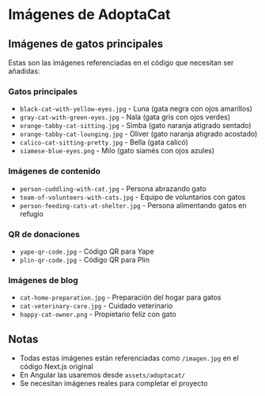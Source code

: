 # Imágenes de AdoptaCat

## Imágenes de gatos principales
Estas son las imágenes referenciadas en el código que necesitan ser añadidas:

### Gatos principales
- `black-cat-with-yellow-eyes.jpg` - Luna (gata negra con ojos amarillos)
- `gray-cat-with-green-eyes.jpg` - Nala (gata gris con ojos verdes) 
- `orange-tabby-cat-sitting.jpg` - Simba (gato naranja atigrado sentado)
- `orange-tabby-cat-lounging.jpg` - Oliver (gato naranja atigrado acostado)
- `calico-cat-sitting-pretty.jpg` - Bella (gata calicó)
- `siamese-blue-eyes.png` - Milo (gato siamés con ojos azules)

### Imágenes de contenido
- `person-cuddling-with-cat.jpg` - Persona abrazando gato
- `team-of-volunteers-with-cats.jpg` - Equipo de voluntarios con gatos
- `person-feeding-cats-at-shelter.jpg` - Persona alimentando gatos en refugio

### QR de donaciones
- `yape-qr-code.jpg` - Código QR para Yape
- `plin-qr-code.jpg` - Código QR para Plin

### Imágenes de blog
- `cat-home-preparation.jpg` - Preparación del hogar para gatos
- `cat-veterinary-care.jpg` - Cuidado veterinario
- `happy-cat-owner.png` - Propietario feliz con gato

## Notas
- Todas estas imágenes están referenciadas como `/imagen.jpg` en el código Next.js original
- En Angular las usaremos desde `assets/adoptacat/`
- Se necesitan imágenes reales para completar el proyecto